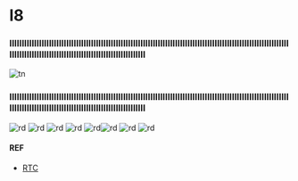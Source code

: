 # l8
### llllllllllllllllllllllllllllllllllllllllllllllllllllllllllllllllllllllllllllllllllllllllllllllllllllllllllllllllllllllllllllllllllllllllllllllllllllllllllllllllllllllll
![tn](https://t1.daumcdn.net/cfile/tistory/2409CF4D58B638E20E?download)
### llllllllllllllllllllllllllllllllllllllllllllllllllllllllllllllllllllllllllllllllllllllllllllllllllllllllllllllllllllllllllllllllllllllllllllllllllllllllllllllllllllllll
![rd]()
![rd]()
![rd]()
![rd]()
![rd]()![rd]()
![rd]()
![rd]()

#### REF
- [RTC](https://alnova2.tistory.com/1110)
